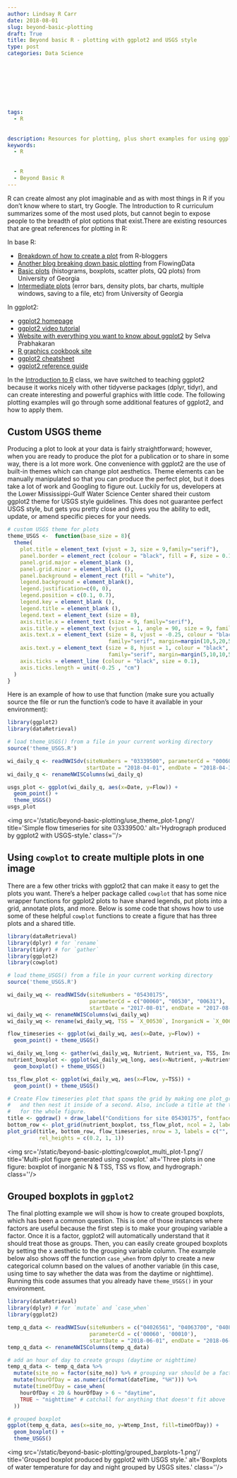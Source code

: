 ```yaml
---
author: Lindsay R Carr
date: 2018-08-01
slug: beyond-basic-plotting
draft: True
title: Beyond basic R - plotting with ggplot2 and USGS style
type: post
categories: Data Science
 
 
 
 
 
 
 

tags: 
  - R
 
 
description: Resources for plotting, plus short examples for using ggplot2 for common use-cases and adding USGS style.
keywords:
  - R
 
 
  - R
  - Beyond Basic R
---
```

R can create almost any plot imaginable and as with most things in R if you don’t know where to start, try Google. The Introduction to R curriculum summarizes some of the most used plots, but cannot begin to expose people to the breadth of plot options that exist.There are existing resources that are great references for plotting in R:

In base R:

-   [Breakdown of how to create a plot](https://www.r-bloggers.com/how-to-plot-a-graph-in-r/) from R-bloggers
-   [Another blog breaking down basic plotting](https://flowingdata.com/2012/12/17/getting-started-with-charts-in-r/) from FlowingData
-   [Basic plots](https://www.cyclismo.org/tutorial/R/plotting.html) (histograms, boxplots, scatter plots, QQ plots) from University of Georgia
-   [Intermediate plots](https://www.cyclismo.org/tutorial/R/intermediatePlotting.html) (error bars, density plots, bar charts, multiple windows, saving to a file, etc) from University of Georgia

In ggplot2:

-   [ggplot2 homepage](http://ggplot2.tidyverse.org/)
-   [ggplot2 video tutorial](https://www.youtube.com/watch?v=rsG-GgR0aEY)
-   [Website with everything you want to know about ggplot2](http://r-statistics.co/Complete-Ggplot2-Tutorial-Part1-With-R-Code.html) by Selva Prabhakaran
-   [R graphics cookbook site](http://www.cookbook-r.com/Graphs/)
-   [ggplot2 cheatsheet](https://www.rstudio.com/wp-content/uploads/2015/03/ggplot2-cheatsheet.pdf)
-   [ggplot2 reference guide](http://ggplot2.tidyverse.org/reference/)

In the [Introduction to R](https://owi.usgs.gov/R/training-curriculum/intro-curriculum) class, we have switched to teaching ggplot2 because it works nicely with other tidyverse packages (dplyr, tidyr), and can create interesting and powerful graphics with little code. The following plotting examples will go through some additional features of ggplot2, and how to apply them.

Custom USGS theme
-----------------

Producing a plot to look at your data is fairly straightforward; however, when you are ready to produce the plot for a publication or to share in some way, there is a lot more work. One convenience with ggplot2 are the use of built-in themes which can change plot aesthetics. Theme elements can be manually manipulated so that you can produce the perfect plot, but it does take a lot of work and Googling to figure out. Luckily for us, developers at the Lower Mississippi-Gulf Water Science Center shared their custom ggplot2 theme for USGS style guidelines. This does not guarantee perfect USGS style, but gets you pretty close and gives you the ability to edit, update, or amend specific pieces for your needs.

``` r
# custom USGS theme for plots
theme_USGS <-  function(base_size = 8){
  theme(
    plot.title = element_text (vjust = 3, size = 9,family="serif"), 
    panel.border = element_rect (colour = "black", fill = F, size = 0.1),
    panel.grid.major = element_blank (),
    panel.grid.minor = element_blank (),
    panel.background = element_rect (fill = "white"),
    legend.background = element_blank(),
    legend.justification=c(0, 0),
    legend.position = c(0.1, 0.7),
    legend.key = element_blank (),
    legend.title = element_blank (),
    legend.text = element_text (size = 8),
    axis.title.x = element_text (size = 9, family="serif"),
    axis.title.y = element_text (vjust = 1, angle = 90, size = 9, family="serif"),
    axis.text.x = element_text (size = 8, vjust = -0.25, colour = "black", 
                                family="serif", margin=margin(10,5,20,5,"pt")),
    axis.text.y = element_text (size = 8, hjust = 1, colour = "black", 
                                family="serif", margin=margin(5,10,10,5,"pt")),
    axis.ticks = element_line (colour = "black", size = 0.1),
    axis.ticks.length = unit(-0.25 , "cm")
  )
}
```

Here is an example of how to use that function (make sure you actually source the file or run the function’s code to have it available in your environment):

``` r
library(ggplot2)
library(dataRetrieval)
```

``` r
# load theme_USGS() from a file in your current working directory
source('theme_USGS.R')
```

``` r
wi_daily_q <- readNWISdv(siteNumbers = "03339500", parameterCd = "00060",
                         startDate = "2018-04-01", endDate = "2018-04-30")
wi_daily_q <- renameNWISColumns(wi_daily_q)

usgs_plot <- ggplot(wi_daily_q, aes(x=Date, y=Flow)) + 
  geom_point() + 
  theme_USGS()
usgs_plot
```

<img src='/static/beyond-basic-plotting/use_theme_plot-1.png'/ title='Simple flow timeseries for site 03339500.' alt='Hydrograph produced by ggplot2 with USGS-style.' class=''/>

Using `cowplot` to create multiple plots in one image
-----------------------------------------------------

There are a few other tricks with ggplot2 that can make it easy to get the plots you want. There’s a helper package called `cowplot` that has some nice wrapper functions for ggplot2 plots to have shared legends, put plots into a grid, annotate plots, and more. Below is some code that shows how to use some of these helpful `cowplot` functions to create a figure that has three plots and a shared title.

``` r
library(dataRetrieval)
library(dplyr) # for `rename`
library(tidyr) # for `gather`
library(ggplot2)
library(cowplot)
```

``` r
# load theme_USGS() from a file in your current working directory
source('theme_USGS.R')
```

``` r
wi_daily_wq <- readNWISdv(siteNumbers = "05430175", 
                          parameterCd = c("00060", "00530", "00631"),
                          startDate = "2017-08-01", endDate = "2017-08-31")
wi_daily_wq <- renameNWISColumns(wi_daily_wq)
wi_daily_wq <- rename(wi_daily_wq, TSS = `X_00530`, InorganicN = `X_00631`)

flow_timeseries <- ggplot(wi_daily_wq, aes(x=Date, y=Flow)) + 
  geom_point() + theme_USGS()

wi_daily_wq_long <- gather(wi_daily_wq, Nutrient, Nutrient_va, TSS, InorganicN)
nutrient_boxplot <- ggplot(wi_daily_wq_long, aes(x=Nutrient, y=Nutrient_va)) +
  geom_boxplot() + theme_USGS()

tss_flow_plot <- ggplot(wi_daily_wq, aes(x=Flow, y=TSS)) + 
  geom_point() + theme_USGS()

# Create Flow timeseries plot that spans the grid by making one plot_grid
#   and then nest it inside of a second. Also, include a title at the top 
#   for the whole figure. 
title <- ggdraw() + draw_label("Conditions for site 05430175", fontface='bold')
bottom_row <- plot_grid(nutrient_boxplot, tss_flow_plot, ncol = 2, labels = "AUTO")
plot_grid(title, bottom_row, flow_timeseries, nrow = 3, labels = c("", "", "C"),
          rel_heights = c(0.2, 1, 1))
```

<img src='/static/beyond-basic-plotting/cowplot_multi_plot-1.png'/ title='Multi-plot figure generated using cowplot.' alt='Three plots in one figure: boxplot of inorganic N & TSS, TSS vs flow, and hydrograph.' class=''/>

Grouped boxplots in `ggplot2`
-----------------------------

The final plotting example we will show is how to create grouped boxplots, which has been a common question. This is one of those instances where factors are useful because the first step is to make your grouping variable a factor. Once it is a factor, ggplot2 will automatically understand that it should treat those as groups. Then, you can easily create grouped boxplots by setting the x aesthetic to the grouping variable column. The example below also shows off the function `case_when` from dplyr to create a new categorical column based on the values of another variable (in this case, using time to say whether the data was from the daytime or nighttime). Running this code assumes that you already have `theme_USGS()` in your environment.

``` r
library(dataRetrieval)
library(dplyr) # for `mutate` and `case_when`
library(ggplot2)

temp_q_data <- readNWISuv(siteNumbers = c("04026561", "04063700", "04082400", "05427927"),
                          parameterCd = c('00060', '00010'), 
                          startDate = "2018-06-01", endDate = "2018-06-03")
temp_q_data <- renameNWISColumns(temp_q_data)

# add an hour of day to create groups (daytime or nighttime)
temp_q_data <- temp_q_data %>% 
  mutate(site_no = factor(site_no)) %>% # grouping var should be a factor
  mutate(hourOfDay = as.numeric(format(dateTime, "%H"))) %>% 
  mutate(timeOfDay = case_when(
    hourOfDay < 20 & hourOfDay > 6 ~ "daytime",
    TRUE ~ "nighttime" # catchall for anything that doesn't fit above
  ))

# grouped boxplot
ggplot(temp_q_data, aes(x=site_no, y=Wtemp_Inst, fill=timeOfDay)) +
  geom_boxplot() +
  theme_USGS()
```

<img src='/static/beyond-basic-plotting/grouped_barplots-1.png'/ title='Grouped boxplot produced by ggplot2 with USGS style.' alt='Boxplots of water temperature for day and night grouped by USGS sites.' class=''/>
